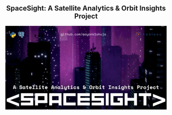 <h2 align = "center">SpaceSight: A Satellite Analytics & Orbit Insights Project</h2>

![](https://github.com/mayank1ahuja/SpaceSight/blob/9902f9fda37ff0368d17b2cb21f921b6ddab195f/images/project%20header.png)
